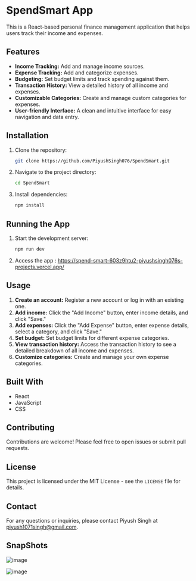 
# SpendSmart App

This is a React-based personal finance management application that helps users track their income and expenses.

## Features

* **Income Tracking:** Add and manage income sources.
* **Expense Tracking:** Add and categorize expenses.
* **Budgeting:** Set budget limits and track spending against them.
* **Transaction History:** View a detailed history of all income and expenses.
* **Customizable Categories:** Create and manage custom categories for expenses.
* **User-friendly Interface:** A clean and intuitive interface for easy navigation and data entry.

## Installation

1. Clone the repository:
   ```bash
   git clone https://github.com/PiyushSingh076/SpendSmart.git
   ```

2. Navigate to the project directory:
   ```bash
   cd SpendSmart
   ```

3. Install dependencies:
   ```bash
   npm install
   ```

## Running the App

1. Start the development server:
   ```bash
   npm run dev
   ```
2. Access the app : https://spend-smart-603z9htu2-piyushsingh076s-projects.vercel.app/
## Usage

1. **Create an account:** Register a new account or log in with an existing one.
2. **Add income:** Click the "Add Income" button, enter income details, and click "Save."
3. **Add expenses:** Click the "Add Expense" button, enter expense details, select a category, and click "Save."
4. **Set budget:** Set budget limits for different expense categories.
5. **View transaction history:** Access the transaction history to see a detailed breakdown of all income and expenses.
6. **Customize categories:** Create and manage your own expense categories.

## Built With

* React
* JavaScript
* CSS

## Contributing

Contributions are welcome! Please feel free to open issues or submit pull requests.

## License

This project is licensed under the MIT License - see the `LICENSE` file for details.

## Contact

For any questions or inquiries, please contact Piyush Singh at piyush1071singh@gmail.com.

## SnapShots
![image](https://github.com/user-attachments/assets/ba32eb5e-f832-4682-b6e8-26339d074418)

![image](https://github.com/user-attachments/assets/de7bd4d2-1fe5-46ee-93fa-497ea1260738)




